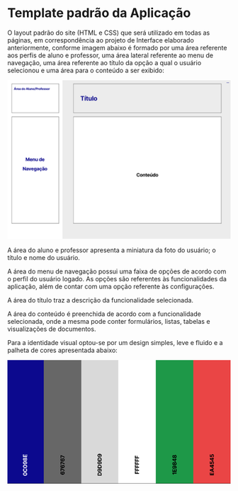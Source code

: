 # Template padrão da Aplicação

O layout padrão do site (HTML e CSS) que será utilizado em todas as páginas, em correspondência ao projeto de Interface elaborado anteriormente, conforme imagem abaixo é formado por uma área referente aos perfis de aluno e professor, uma área lateral referente ao menu de navegação, uma área referente ao título da opção a qual o usuário selecionou e uma área para o conteúdo a ser exibido:

![Template Padrão](img/templatePadrao.png)

A área do aluno e professor apresenta a miniatura da foto do usuário; o título e nome do usuário.

A área do menu de navegação possui uma faixa de opções de acordo com o perfil do usuário logado. As opções são referentes às funcionalidades da aplicação, além de contar com uma opção referente às configurações.

A área do título traz a descrição da funcionalidade selecionada.

A área do conteúdo é preenchida de acordo com a funcionalidade selecionada, onde a mesma pode conter formulários, listas, tabelas e visualizações de documentos.

Para a identidade visual optou-se por um design simples, leve e fluido e a palheta de cores apresentada abaixo:

![Paleta de Cores](img/paletaDeCores.png)